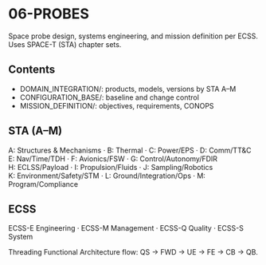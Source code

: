 # 06-PROBES

Space probe design, systems engineering, and mission definition per ECSS. Uses SPACE-T (STA) chapter sets.

## Contents
- DOMAIN_INTEGRATION/: products, models, versions by STA A–M
- CONFIGURATION_BASE/: baseline and change control
- MISSION_DEFINITION/: objectives, requirements, CONOPS

## STA (A–M)
A: Structures & Mechanisms · B: Thermal · C: Power/EPS · D: Comm/TT&C  
E: Nav/Time/TDH · F: Avionics/FSW · G: Control/Autonomy/FDIR  
H: ECLSS/Payload · I: Propulsion/Fluids · J: Sampling/Robotics  
K: Environment/Safety/STM · L: Ground/Integration/Ops · M: Program/Compliance

## ECSS
ECSS-E Engineering · ECSS-M Management · ECSS-Q Quality · ECSS-S System

Threading Functional Architecture flow: QS → FWD → UE → FE → CB → QB.

